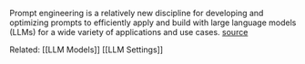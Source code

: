 Prompt engineering is a relatively new discipline for developing and optimizing prompts to efficiently apply and build with large language models (LLMs) for a wide variety of applications and use cases.
[source](https://www.promptingguide.ai/introduction)

Related:
[[LLM Models]]
[[LLM Settings]]